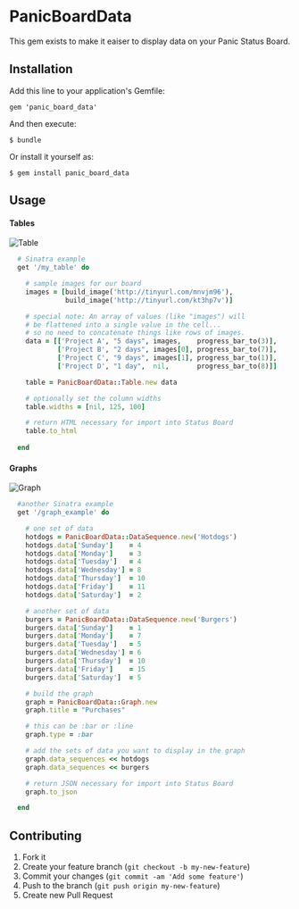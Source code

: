 # PanicBoardData

This gem exists to make it eaiser to display data on your Panic Status Board.

## Installation

Add this line to your application's Gemfile:

    gem 'panic_board_data'

And then execute:

    $ bundle

Or install it yourself as:

    $ gem install panic_board_data

## Usage

#### Tables

![Table](https://raw.github.com/darrencauthon/panic_board_data/master/samples/tables.jpg "Table")

````ruby
  # Sinatra example
  get '/my_table' do

    # sample images for our board
    images = [build_image('http://tinyurl.com/mnvjm96'),
              build_image('http://tinyurl.com/kt3hp7v')]

    # special note: An array of values (like "images") will
    # be flattened into a single value in the cell...
    # so no need to concatenate things like rows of images.
    data = [['Project A', "5 days", images,    progress_bar_to(3)], 
            ['Project B', "2 days", images[0], progress_bar_to(7)],
            ['Project C', "9 days", images[1], progress_bar_to(1)],
            ['Project D', "1 day",  nil,       progress_bar_to(8)]]

    table = PanicBoardData::Table.new data

    # optionally set the column widths
    table.widths = [nil, 125, 100]

    # return HTML necessary for import into Status Board
    table.to_html
  
  end
````

#### Graphs

![Graph](https://raw.github.com/darrencauthon/panic_board_data/master/samples/graphs.jpg "Graph")

````ruby
  #another Sinatra example
  get '/graph_example' do

    # one set of data
    hotdogs = PanicBoardData::DataSequence.new('Hotdogs')
    hotdogs.data['Sunday']    = 4
    hotdogs.data['Monday']    = 3
    hotdogs.data['Tuesday']   = 4
    hotdogs.data['Wednesday'] = 8
    hotdogs.data['Thursday']  = 10
    hotdogs.data['Friday']    = 11
    hotdogs.data['Saturday']  = 2

    # another set of data
    burgers = PanicBoardData::DataSequence.new('Burgers')
    burgers.data['Sunday']    = 1
    burgers.data['Monday']    = 7
    burgers.data['Tuesday']   = 5
    burgers.data['Wednesday'] = 6
    burgers.data['Thursday']  = 10
    burgers.data['Friday']    = 15
    burgers.data['Saturday']  = 5

    # build the graph
    graph = PanicBoardData::Graph.new
    graph.title = "Purchases"

    # this can be :bar or :line
    graph.type = :bar

    # add the sets of data you want to display in the graph
    graph.data_sequences << hotdogs
    graph.data_sequences << burgers

    # return JSON necessary for import into Status Board
    graph.to_json

  end
````


## Contributing

1. Fork it
2. Create your feature branch (`git checkout -b my-new-feature`)
3. Commit your changes (`git commit -am 'Add some feature'`)
4. Push to the branch (`git push origin my-new-feature`)
5. Create new Pull Request
